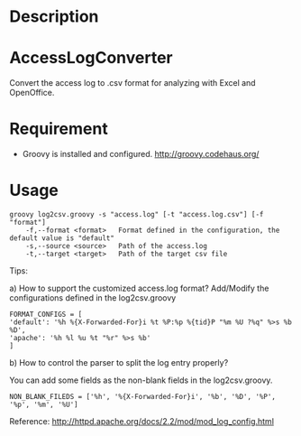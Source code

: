 # Description
AccessLogConverter
==================
Convert the access log to .csv format for analyzing with Excel and OpenOffice. 

# Requirement
* Groovy is installed and configured.
		http://groovy.codehaus.org/
		
# Usage

	groovy log2csv.groovy -s "access.log" [-t "access.log.csv"] [-f "format"]
		-f,--format <format>   Format defined in the configuration, the default value is "default"
		-s,--source <source>   Path of the access.log
		-t,--target <target>   Path of the target csv file



Tips:

a) How to support the customized access.log format?
Add/Modify the configurations defined in the log2csv.groovy


	FORMAT_CONFIGS = [
	'default': '%h %{X-Forwarded-For}i %t %P:%p %{tid}P "%m %U ?%q" %>s %b %D',
	'apache': '%h %l %u %t "%r" %>s %b'
	]
	
b) How to control the parser to split the log entry properly?

You can add some fields as the non-blank fields in the log2csv.groovy. 

	NON_BLANK_FILEDS = ['%h', '%{X-Forwarded-For}i', '%b', '%D', '%P', '%p', '%m', '%U']

Reference:
http://httpd.apache.org/docs/2.2/mod/mod_log_config.html
